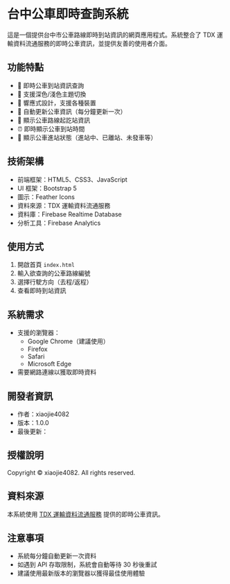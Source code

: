 # 台中公車即時查詢系統

這是一個提供台中市公車路線即時到站資訊的網頁應用程式。系統整合了 TDX 運輸資料流通服務的即時公車資訊，並提供友善的使用者介面。

## 功能特點

- 🚌 即時公車到站資訊查詢
- 🎨 支援深色/淺色主題切換
- 📱 響應式設計，支援各種裝置
- 🔄 自動更新公車資訊（每分鐘更新一次）
- 📍 顯示公車路線起訖站資訊
- ⏰ 即時顯示公車到站時間
- 🎯 顯示公車進站狀態（進站中、已離站、未發車等）

## 技術架構

- 前端框架：HTML5、CSS3、JavaScript
- UI 框架：Bootstrap 5
- 圖示：Feather Icons
- 資料來源：TDX 運輸資料流通服務
- 資料庫：Firebase Realtime Database
- 分析工具：Firebase Analytics

## 使用方式

1. 開啟首頁 `index.html`
2. 輸入欲查詢的公車路線編號
3. 選擇行駛方向（去程/返程）
4. 查看即時到站資訊

## 系統需求

- 支援的瀏覽器：
  - Google Chrome（建議使用）
  - Firefox
  - Safari
  - Microsoft Edge
- 需要網路連線以獲取即時資料

## 開發者資訊

- 作者：xiaojie4082
- 版本：1.0.0
- 最後更新：<script>document.write(new Date().getFullYear())</script>

## 授權說明

Copyright © <script>document.write(new Date().getFullYear())</script> xiaojie4082. All rights reserved.

## 資料來源

本系統使用 [TDX 運輸資料流通服務](https://tdx.transportdata.tw/) 提供的即時公車資訊。

## 注意事項

- 系統每分鐘自動更新一次資料
- 如遇到 API 存取限制，系統會自動等待 30 秒後重試
- 建議使用最新版本的瀏覽器以獲得最佳使用體驗 